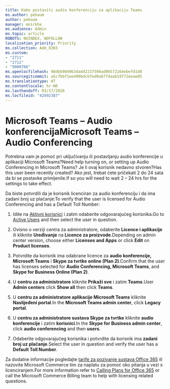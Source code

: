 ```yaml
---
title: Kako postaviti audio konferenciju za aplikaciju Teams
ms.author: pebaum
author: pebaum
manager: mnirkhe
ms.audience: Admin
ms.topic: article
ROBOTS: NOINDEX, NOFOLLOW
localization_priority: Priority
ms.collection: Adm_O365
ms.custom:
- "2711"
- "2712"
- "9000766"
ms.openlocfilehash: 98dbb9049b3dad42237598ad86572164ebefd1d0
ms.sourcegitcommit: a5c7bbf1ee499bdcbfed9a677daab19772eeae05
ms.translationtype: HT
ms.contentlocale: hr-HR
ms.lasthandoff: 03/17/2020
ms.locfileid: "42692387"
---
```

# <a name="microsoft-teams--audio-conferencing"></a><span data-ttu-id="7fa1d-102">Microsoft Teams – Audio konferencija</span><span class="sxs-lookup"><span data-stu-id="7fa1d-102">Microsoft Teams – Audio Conferencing</span></span>

<span data-ttu-id="7fa1d-103">Potrebna vam je pomoć pri uključivanju ili postavljanju audio konferencije u aplikaciji Microsoft Teams?</span><span class="sxs-lookup"><span data-stu-id="7fa1d-103">Need help turning on, or setting up Audio Conferencing in Microsoft Teams?</span></span> <span data-ttu-id="7fa1d-104">Je li ovaj korisnik nedavno stvoren?</span><span class="sxs-lookup"><span data-stu-id="7fa1d-104">Has this user been recently created?</span></span>  <span data-ttu-id="7fa1d-105">Ako jest, trebat ćete pričekati 2 do 24 sata da bi se postavke primijenile.</span><span class="sxs-lookup"><span data-stu-id="7fa1d-105">If so you will need to wait 2 – 24 hrs for the settings to take effect.</span></span>    

<span data-ttu-id="7fa1d-106">Da biste potvrdili da je korisnik licenciran za audio konferenciju i da ima zadani broj uz plaćanje:</span><span class="sxs-lookup"><span data-stu-id="7fa1d-106">To verify that the user is licensed for Audio Conferencing and has a Default Toll Number:</span></span>

1. <span data-ttu-id="7fa1d-107">Idite na [Aktivni korisnici](https://admin.microsoft.com/Adminportal/Home?source=applauncher#/users) i zatim odaberite odgovarajućeg korisnika.</span><span class="sxs-lookup"><span data-stu-id="7fa1d-107">Go to [Active Users](https://admin.microsoft.com/Adminportal/Home?source=applauncher#/users) and then select the user in question.</span></span>

2. <span data-ttu-id="7fa1d-108">Ovisno o verziji centra za administratore, odaberite **Licence i aplikacije** ili kliknite **Uređivanje** na **Licence za proizvode**.</span><span class="sxs-lookup"><span data-stu-id="7fa1d-108">Depending on admin center version, choose either **Licenses and Apps** or click **Edit** on **Product licenses**.</span></span>

3. <span data-ttu-id="7fa1d-109">Potvrdite da korisnik ima odabrane licence za **audio konferencije, Microsoft Teams** i **Skype za tvrtke online (Plan 2)**.</span><span class="sxs-lookup"><span data-stu-id="7fa1d-109">Confirm that the user has licenses selected for **Audio Conferencing, Microsoft Teams**, and **Skype for Business Online (Plan 2)**.</span></span>

4. <span data-ttu-id="7fa1d-110">U **centru za administratore** kliknite **Prikaži sve** i zatim **Teams**.</span><span class="sxs-lookup"><span data-stu-id="7fa1d-110">User **Admin centers** click **Show all** then click **Teams**.</span></span>

5. <span data-ttu-id="7fa1d-111">U **centru za administratore aplikacije Microsoft Teams** kliknite **Naslijeđeni portal**.</span><span class="sxs-lookup"><span data-stu-id="7fa1d-111">In the **Microsoft Teams admin center**, click **Legacy portal**.</span></span>

6. <span data-ttu-id="7fa1d-112">U **centru za administratore sustava Skype za tvrtke** kliknite **audio konferencije** i zatim **korisnici**.</span><span class="sxs-lookup"><span data-stu-id="7fa1d-112">In the **Skype for Business admin center**, click **audio conferencing** and then **users**.</span></span>

7. <span data-ttu-id="7fa1d-113">Odaberite odgovarajućeg korisnika i potvrdite da korisnik ima **zadani broj uz plaćanje**.</span><span class="sxs-lookup"><span data-stu-id="7fa1d-113">Select the user in question and verify the user has a **Default Toll Number**.</span></span>

<span data-ttu-id="7fa1d-114">Za dodatne informacije pogledajte [tarife za pozivanje sustava Office 365](https://docs.microsoft.com/microsoftteams/calling-plans-for-office-365) ili nazovite Microsoft Commerce tim za naplatu za pomoć oko pitanja u vezi s licenciranjem.</span><span class="sxs-lookup"><span data-stu-id="7fa1d-114">For more information refer to [Calling Plans for Office 365](https://docs.microsoft.com/microsoftteams/calling-plans-for-office-365) or call the Microsoft Commerce Billing team to help with licensing related questions.</span></span>
